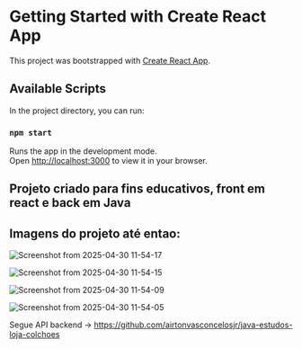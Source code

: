 # Getting Started with Create React App

This project was bootstrapped with [Create React App](https://github.com/facebook/create-react-app).

## Available Scripts

In the project directory, you can run:

### `npm start`

Runs the app in the development mode.\
Open [http://localhost:3000](http://localhost:3000) to view it in your browser.

## Projeto criado para fins educativos, front em react e back em Java

## Imagens do projeto até entao:
![Screenshot from 2025-04-30 11-54-17](https://github.com/user-attachments/assets/17546f09-274e-4ccf-adff-2d7fa2ba82e9)

![Screenshot from 2025-04-30 11-54-15](https://github.com/user-attachments/assets/fd2cbb1d-e5ed-4217-93f7-ca03a69ecd0c)

![Screenshot from 2025-04-30 11-54-09](https://github.com/user-attachments/assets/2f4930ee-161d-4f08-a77b-3a4ffc85d19c)

![Screenshot from 2025-04-30 11-54-05](https://github.com/user-attachments/assets/fdca1206-73ef-4db1-8a63-a7e53c920a5d)

Segue API backend -> https://github.com/airtonvasconcelosjr/java-estudos-loja-colchoes
